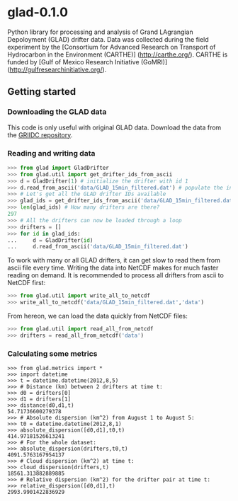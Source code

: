 # glad-0.1.0

Python library for processing and analysis of 
Grand LAgrangian Depoloyment (GLAD) drifter data.
Data was collected during the field experiment by the
[Consortium for Advanced Research on Transport 
of Hydrocarbon in the Environment (CARTHE)]
(http://carthe.org/).
CARTHE is funded by [Gulf of Mexico Research Initiative (GoMRI)]
(http://gulfresearchinitiative.org/).

## Getting started

### Downloading the GLAD data

This code is only useful with original GLAD data.
Download the data from the [GRIIDC repository](https://data.gulfresearchinitiative.org/data/R1.x134.073:0004).

### Reading and writing data

```python
>>> from glad import GladDrifter
>>> from glad.util import get_drifter_ids_from_ascii
>>> d = GladDrifter(1) # initialize the drifter with id 1
>>> d.read_from_ascii('data/GLAD_15min_filtered.dat') # populate the instance with data
>>> # Let's get all the GLAD drifter IDs available
>>> glad_ids = get_drifter_ids_from_ascii('data/GLAD_15min_filtered.dat')
>>> len(glad_ids) # How many drifters are there?
297
>>> # All the drifters can now be loaded through a loop
>>> drifters = []
>>> for id in glad_ids:
...     d = GladDrifter(id)
...     d.read_from_ascii('data/GLAD_15min_filtered.dat')
```
To work with many or all GLAD drifters, it can get slow to read them
from ascii file every time. Writing the data into NetCDF makes for much
faster reading on demand. It is recommended to process all drifters from 
ascii to NetCDF first:
```python
>>> from glad.util import write_all_to_netcdf
>>> write_all_to_netcdf('data/GLAD_15min_filtered.dat','data')
```
From hereon, we can load the data quickly from NetCDF files:
```python
>>> from glad.util import read_all_from_netcdf
>>> drifters = read_all_from_netcdf('data')
```

### Calculating some metrics

```
>>> from glad.metrics import *
>>> import datetime
>>> t = datetime.datetime(2012,8,5)
>>> # Distance (km) between 2 drifters at time t:
>>> d0 = drifters[0]
>>> d1 = drifters[1]
>>> distance(d0,d1,t)
54.71736600279378
>>> # Absolute dispersion (km^2) from August 1 to August 5:
>>> t0 = datetime.datetime(2012,8,1)
>>> absolute_dispersion([d0,d1],t0,t)
414.97181526613241
>>> # For the whole dataset:
>>> absolute_dispersion(drifters,t0,t)
4091.5763167954137
>>> # Cloud dispersion (km^2) at time t:
>>> cloud_dispersion(drifters,t)
18561.313882889885
>>> # Relative dispersion (km^2) for the drifter pair at time t:
>>> relative_dispersion([d0,d1],t)
2993.9901422836929
```

